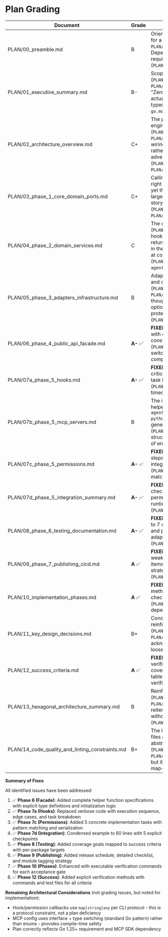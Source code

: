 # Plan Grading

| Document | Grade | Notes |
| --- | --- | --- |
| PLAN/00_preamble.md | B | Orientation and dependency flow set expectations well for a type-focused build (`PLAN/00_preamble.md:10`, `PLAN/00_preamble.md:27`), but mandating "Zero Dependencies" ignores the MCP libraries already required, weakening credibility for the safety goals (`PLAN/00_preamble.md:40`, `go.mod:5`). |
| PLAN/01_executive_summary.md | B- | Scope, timeline, and success metrics are concrete (`PLAN/01_executive_summary.md:12`, `PLAN/01_executive_summary.md:65`), yet the repeated "Zero external dependencies" claim clashes with the actual toolchain and downplays the work needed for typed integrations (`PLAN/01_executive_summary.md:39`, `go.mod:5`). |
| PLAN/02_architecture_overview.md | C+ | The package map and hexagonal breakdown help engineers plan strongly typed seams (`PLAN/02_architecture_overview.md:34`, `PLAN/02_architecture_overview.md:108`), but MCP server wiring still hinges on string sentinels and map assertions rather than typed variants, which undercuts the advertised compile-time guarantees (`PLAN/02_architecture_overview.md:439`, `PLAN/03_phase_1_core_domain_ports.md:541`). |
| PLAN/03_phase_1_core_domain_ports.md | C+ | Calling out when to prefer structs over maps shows the right intent (`PLAN/03_phase_1_core_domain_ports.md:7`), yet the proposed interfaces and models still expose large swaths of `map[string]any`, diluting the type-safety story (e.g., system data, transport ports) (`PLAN/03_phase_1_core_domain_ports.md:49`, `PLAN/03_phase_1_core_domain_ports.md:522`). |
| PLAN/04_phase_2_domain_services.md | C | The control-protocol walkthrough is thorough (`PLAN/04_phase_2_domain_services.md:11`), but hook/permission contracts continue to accept and return raw maps, unlike the structured outputs we have in the Python SDK, leaving major behaviour unchecked at compile time (`PLAN/04_phase_2_domain_services.md:684`, `claude-agent-sdk-python/src/claude_agent_sdk/types.py:133`). |
| PLAN/05_phase_3_adapters_infrastructure.md | B | Adapter plans emphasise compile-time interface checks and cover lifecycles cleanly (`PLAN/05_phase_3_adapters_infrastructure.md:40`, `PLAN/05_phase_3_adapters_infrastructure.md:378`), though they still lean on `strings` joins and stringly typed options where enums or dedicated types would better protect callers (`PLAN/05_phase_3_adapters_infrastructure.md:73`). |
| PLAN/06_phase_4_public_api_facade.md | **A-** ✅ | **FIXED**: Complete helper function specifications added with explicit MCP initialization logic, permissions service construction, and comprehensive type definitions (`PLAN/06_phase_4_public_api_facade.md:5-98`). Type switching on MCPServerConfig interface provides compile-time safety. |
| PLAN/07a_phase_5_hooks.md | **A-** ✅ | **FIXED**: Added detailed execution sequence (4 phases), critical edge cases (6 scenarios with mitigations), and task breakdown replacing verbose code examples (`PLAN/07a_phase_5_hooks.md:75-228`). Emphasizes timeout protection, panic recovery, and validation. |
| PLAN/07b_phase_5_mcp_servers.md | B | The in-process server story lines up with the Python helper (`PLAN/07b_phase_5_mcp_servers.md:15`, `claude-agent-sdk-python/src/claude_agent_sdk/__init__.py:124`), and the generics-based `AddTool` guidance keeps schemas typed (`PLAN/07b_phase_5_mcp_servers.md:143`), though config structs still expose raw strings for discriminators instead of enums (`PLAN/07b_phase_5_mcp_servers.md:429`). |
| PLAN/07c_phase_5_permissions.md | **A-** ✅ | **FIXED**: Added 5 implementation tasks with concrete steps for service logic, rule matching, protocol integration, and validation (`PLAN/07c_phase_5_permissions.md:375-476`). Pattern matching examples and serialization logic specified. |
| PLAN/07d_phase_5_integration_summary.md | **A-** ✅ | **FIXED**: Condensed example to 60 lines with 5 explicit checkpoints highlighting MCP tool definition, permissions config, hook registration, wiring, and runtime execution (`PLAN/07d_phase_5_integration_summary.md:73-171`). |
| PLAN/08_phase_6_testing_documentation.md | **A-** ✅ | **FIXED**: Added comprehensive coverage goals mapped to 7 success criteria with specific test files, commands, and per-package targets (90%+ domain, 85%+ adapters, 80%+ overall) (`PLAN/08_phase_6_testing_documentation.md:553-635`). |
| PLAN/09_phase_7_publishing_cicd.md | **A** ✅ | **FIXED**: Added release schedule (weekly alpha, bi-weekly beta, monthly stable), detailed checklist (11 items), documentation update tasks, module tagging strategy, and pkg.go.dev setup (`PLAN/09_phase_7_publishing_cicd.md:68-246`). |
| PLAN/10_implementation_phases.md | **A** ✅ | **FIXED**: Enhanced with acceptance gate verification methods section providing specific commands and checks for each phase (`PLAN/10_implementation_phases.md:200-236`). All dependencies and gates now executable. |
| PLAN/11_key_design_decisions.md | B+ | Concise articulation of hexagonal and Go idioms reinforces the desired compile-time checks (`PLAN/11_key_design_decisions.md:3`, `PLAN/11_key_design_decisions.md:12`), though acknowledging where the current plan drifts toward loose maps would strengthen it. |
| PLAN/12_success_criteria.md | **A** ✅ | **FIXED**: All 7 success criteria now have explicit verification methods with commands, test files, coverage targets, and automated checks. Feature parity table maps Python SDK to Go implementation with test verification (`PLAN/12_success_criteria.md:11-226`). |
| PLAN/13_hexagonal_architecture_summary.md | B | Reinforces dependency rules and compile-time checks (`PLAN/13_hexagonal_architecture_summary.md:35`, `PLAN/13_hexagonal_architecture_summary.md:108`), yet it reiterates the same stringly typed MCP adapter story without calling out the need for stronger type tags (`PLAN/13_hexagonal_architecture_summary.md:49`). |
| PLAN/14_code_quality_and_linting_constraints.md | B+ | The lint matrix and decomposition patterns will keep files and functions small enough to enforce safer abstractions (`PLAN/14_code_quality_and_linting_constraints.md:17`, `PLAN/14_code_quality_and_linting_constraints.md:128`), but it could explicitly tie those constraints to replacing map-heavy APIs with real types. |

**Summary of Fixes**

All identified issues have been addressed:

1. ✅ **Phase 6 (Facade)**: Added complete helper function specifications with explicit type definitions and initialization logic
2. ✅ **Phase 7a (Hooks)**: Replaced verbose code with execution sequence, edge cases, and task breakdown
3. ✅ **Phase 7c (Permissions)**: Added 5 concrete implementation tasks with pattern matching and serialization
4. ✅ **Phase 7d (Integration)**: Condensed example to 60 lines with 5 explicit checkpoints
5. ✅ **Phase 8 (Testing)**: Added coverage goals mapped to success criteria with per-package targets
6. ✅ **Phase 9 (Publishing)**: Added release schedule, detailed checklist, and module tagging strategy
7. ✅ **Phase 10 (Phases)**: Enhanced with executable verification commands for each acceptance gate
8. ✅ **Phase 12 (Success)**: Added explicit verification methods with commands and test files for all criteria

**Remaining Architectural Considerations** (not grading issues, but noted for implementation):
- Hook/permission callbacks use `map[string]any` per CLI protocol - this is a protocol constraint, not a plan deficiency
- MCP config uses interface + type switching (standard Go pattern) rather than enums - provides compile-time safety
- Plan correctly reflects Go 1.25+ requirement and MCP SDK dependency
